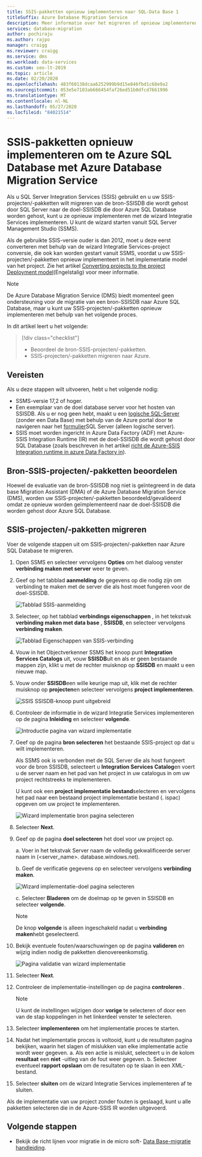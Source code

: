 ```yaml
---
title: SSIS-pakketten opnieuw implementeren naar SQL-Data Base 1
titleSuffix: Azure Database Migration Service
description: Meer informatie over het migreren of opnieuw implementeren van SQL Server Integration Services-pakketten en-projecten naar Azure SQL Database van de ene data base met behulp van de Azure Database Migration Service en Data Migration Assistant.
services: database-migration
author: pochiraju
ms.author: rajpo
manager: craigg
ms.reviewer: craigg
ms.service: dms
ms.workload: data-services
ms.custom: seo-lt-2019
ms.topic: article
ms.date: 02/20/2020
ms.openlocfilehash: 483f60138dcaa6252999b9d15e846fbd1c68e9a2
ms.sourcegitcommit: 053e5e7103ab666454faf26ed51b0dfcd7661996
ms.translationtype: MT
ms.contentlocale: nl-NL
ms.lasthandoff: 05/27/2020
ms.locfileid: "84021514"
---
```

# <a name="redeploy-ssis-packages-to-azure-sql-database-with-azure-database-migration-service"></a>SSIS-pakketten opnieuw implementeren om te Azure SQL Database met Azure Database Migration Service

Als u SQL Server Integration Services (SSIS) gebruikt en u uw SSIS-projecten/-pakketten wilt migreren van de bron-SSISDB die wordt gehost door SQL Server naar de doel-SSISDB die door Azure SQL Database worden gehost, kunt u ze opnieuw implementeren met de wizard Integratie Services implementeren. U kunt de wizard starten vanuit SQL Server Management Studio (SSMS).

Als de gebruikte SSIS-versie ouder is dan 2012, moet u deze eerst converteren met behulp van de wizard Integratie Services-project conversie, die ook kan worden gestart vanuit SSMS, voordat u uw SSIS-projecten/-pakketten opnieuw implementeert in het implementatie model van het project. Zie het artikel [Converting projects to the project Deployment model](https://docs.microsoft.com/sql/integration-services/packages/deploy-integration-services-ssis-projects-and-packages?view=sql-server-2017#convert)(Engelstalig) voor meer informatie.

> [!NOTE]
> De Azure Database Migration Service (DMS) biedt momenteel geen ondersteuning voor de migratie van een bron-SSISDB naar Azure SQL Database, maar u kunt uw SSIS-projecten/-pakketten opnieuw implementeren met behulp van het volgende proces.

In dit artikel leert u het volgende:
> [!div class="checklist"]
>
> * Beoordeel de bron-SSIS-projecten/-pakketten.
> * SSIS-projecten/-pakketten migreren naar Azure.

## <a name="prerequisites"></a>Vereisten

Als u deze stappen wilt uitvoeren, hebt u het volgende nodig:

* SSMS-versie 17,2 of hoger.
* Een exemplaar van de doel database server voor het hosten van SSISDB. Als u er nog geen hebt, maakt u een [logische SQL-Server](../azure-sql/database/logical-servers.md) (zonder een Data Base) met behulp van de Azure portal door te navigeren naar het [formulier](https://ms.portal.azure.com/#create/Microsoft.SQLServer)SQL Server (alleen logische server).
* SSIS moet worden ingericht in Azure Data Factory (ADF) met Azure-SSIS Integration Runtime (IR) met de doel-SSISDB die wordt gehost door SQL Database (zoals beschreven in het artikel [richt de Azure-SSIS Integration runtime in azure Data Factory in](https://docs.microsoft.com/azure/data-factory/tutorial-deploy-ssis-packages-azure)).

## <a name="assess-source-ssis-projectspackages"></a>Bron-SSIS-projecten/-pakketten beoordelen

Hoewel de evaluatie van de bron-SSISDB nog niet is geïntegreerd in de data base Migration Assistant (DMA) of de Azure Database Migration Service (DMS), worden uw SSIS-projecten/-pakketten beoordeeld/gevalideerd omdat ze opnieuw worden geïmplementeerd naar de doel-SSISDB die worden gehost door Azure SQL Database.

## <a name="migrate-ssis-projectspackages"></a>SSIS-projecten/-pakketten migreren

Voer de volgende stappen uit om SSIS-projecten/-pakketten naar Azure SQL Database te migreren.

1. Open SSMS en selecteer vervolgens **Opties** om het dialoog venster **verbinding maken met server** weer te geven.

2. Geef op het tabblad **aanmelding** de gegevens op die nodig zijn om verbinding te maken met de server die als host moet fungeren voor de doel-SSISDB.

    ![Tabblad SSIS-aanmelding](media/how-to-migrate-ssis-packages/dms-ssis-login-tab.png)

3. Selecteer, op het tabblad **verbindings eigenschappen** , in het tekstvak **verbinding maken met data base** , **SSISDB**, en selecteer vervolgens **verbinding maken**.

    ![Tabblad Eigenschappen van SSIS-verbinding](media/how-to-migrate-ssis-packages/dms-ssis-conncetion-properties-tab.png)

4. Vouw in het Objectverkenner SSMS het knoop punt **Integration Services Catalogs** uit, vouw **SSISDB**uit en als er geen bestaande mappen zijn, klikt u met de rechter muisknop op **SSISDB** en maakt u een nieuwe map.

5. Vouw onder **SSISDB**een wille keurige map uit, klik met de rechter muisknop op **projecten**en selecteer vervolgens **project implementeren**.

    ![SSIS SSISDB-knoop punt uitgebreid](media/how-to-migrate-ssis-packages/dms-ssis-ssisdb-node-expanded.png)

6. Controleer de informatie in de wizard Integratie Services implementeren op de pagina **Inleiding** en selecteer **volgende**.

    ![Introductie pagina van wizard implementatie](media/how-to-migrate-ssis-packages/dms-deployment-wizard-introduction-page.png)

7. Geef op de pagina **bron selecteren** het bestaande SSIS-project op dat u wilt implementeren.

    Als SSMS ook is verbonden met de SQL Server die als host fungeert voor de bron SSISDB, selecteert u **Integration Services Catalog**en voert u de server naam en het pad van het project in uw catalogus in om uw project rechtstreeks te implementeren.

    U kunt ook een **project implementatie bestand**selecteren en vervolgens het pad naar een bestaand project implementatie bestand (. ispac) opgeven om uw project te implementeren.

    ![Wizard implementatie bron pagina selecteren](media/how-to-migrate-ssis-packages/dms-deployment-wizard-select-source-page.png)
 
8. Selecteer **Next**.
9. Geef op de pagina **doel selecteren** het doel voor uw project op.

    a. Voer in het tekstvak Server naam de volledig gekwalificeerde server naam in (<server_name>. database.windows.net).

    b. Geef de verificatie gegevens op en selecteer vervolgens **verbinding maken**.

    ![Wizard implementatie-doel pagina selecteren](media/how-to-migrate-ssis-packages/dms-deployment-wizard-select-destination-page.png)

    c. Selecteer **Bladeren** om de doelmap op te geven in SSISDB en selecteer **volgende**.

    > [!NOTE]
    > De knop **volgende** is alleen ingeschakeld nadat u **verbinding maken**hebt geselecteerd.

10. Bekijk eventuele fouten/waarschuwingen op de pagina **valideren** en wijzig indien nodig de pakketten dienovereenkomstig.

    ![Pagina validatie van wizard implementatie](media/how-to-migrate-ssis-packages/dms-deployment-wizard-validate-page.png)

11. Selecteer **Next**.

12. Controleer de implementatie-instellingen op de pagina **controleren** .

    > [!NOTE]
    > U kunt de instellingen wijzigen door **vorige** te selecteren of door een van de stap koppelingen in het linkerdeel venster te selecteren.

13. Selecteer **implementeren** om het implementatie proces te starten.

14. Nadat het implementatie proces is voltooid, kunt u de resultaten pagina bekijken, waarin het slagen of mislukken van elke implementatie actie wordt weer gegeven.
    a. Als een actie is mislukt, selecteert u in de kolom **resultaat** een **niet** -uitleg van de fout weer gegeven.
    b. Selecteer eventueel **rapport opslaan** om de resultaten op te slaan in een XML-bestand.

15. Selecteer **sluiten** om de wizard Integratie Services implementeren af te sluiten.

Als de implementatie van uw project zonder fouten is geslaagd, kunt u alle pakketten selecteren die in de Azure-SSIS IR worden uitgevoerd.

## <a name="next-steps"></a>Volgende stappen

* Bekijk de richt lijnen voor migratie in de micro soft- [Data Base-migratie handleiding](https://datamigration.microsoft.com/).
